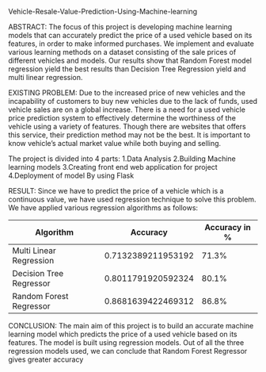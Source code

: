
Vehicle-Resale-Value-Prediction-Using-Machine-learning

ABSTRACT:
The focus of this project is developing machine learning models that can accurately predict the price of a used vehicle based on its features, in order to make informed purchases. We implement and evaluate various learning methods on a dataset consisting of the sale prices of different vehicles and models. Our results show that Random Forest model regression yield the best results than Decision Tree Regression yield and multi linear regression.

EXISTING PROBLEM:
Due to the increased price of new vehicles and the incapability of customers to buy new vehicles due to the lack of funds, used vehicle sales are on a global increase. There is a need for a used vehicle price prediction system to effectively determine the worthiness of the vehicle using a variety of features. Though there are websites that offers this service, their prediction method may not be the best. It is important to know vehicle’s  actual market value while both buying and selling.

The project is divided into 4 parts:
1.Data Analysis
2.Building Machine learning models
3.Creating front end web application for project
4.Deployment of model By using Flask


RESULT:
Since we have to predict the price of a vehicle which is a continuous value, we have used regression technique to solve this problem. We have applied various regression algorithms as follows:

|Algorithm                |Accuracy             |Accuracy in %
|-------------------------|---------------------|--------------
|Multi Linear Regression  | 0.7132389211953192  | 71.3%
|Decision Tree Regressor  | 0.8011791920592324  | 80.1%
|Random Forest Regressor  | 0.8681639422469312  | 86.8%


CONCLUSION:
The main aim of this project is to build an accurate machine learning model which predicts the price of a used vehicle based on its features. The model is built using regression models. Out of all the three regression models used, we can conclude that Random Forest Regressor gives greater accuracy 
